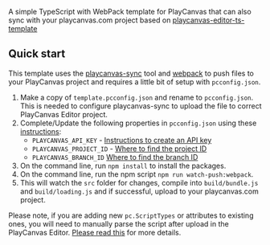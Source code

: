 A simple TypeScript with WebPack template for PlayCanvas that can also sync with your playcanvas.com project based on [playcanvas-editor-ts-template][playcanvas-editor-ts-template]

## Quick start

This template uses the [playcanvas-sync][playcanvas-sync] tool and [webpack][WebPack] to push files to your PlayCanvas project and requires a little bit of setup with `pcconfig.json`.

1. Make a copy of `template.pcconfig.json` and rename to `pcconfig.json`. This is needed to configure playcanvas-sync to upload the file to correct PlayCanvas Editor project.
2. Complete/Update the following properties in `pcconfig.json` using these [instructions][playcanvas-sync-pcconfig-instructions]:
    - `PLAYCANVAS_API_KEY` - [Instructions to create an API key][create-api-key]
    - `PLAYCANVAS_PROJECT_ID` - [Where to find the project ID][find-project-id]
    - `PLAYCANVAS_BRANCH_ID` [Where to find the branch ID][find-branch-id]
3. On the command line, run `npm install` to install the packages.
4. On the command line, run the npm script `npm run watch-push:webpack`.
5. This will watch the `src` folder for changes, compile into `build/bundle.js` and `build/loading.js` and if successful, upload to your playcanvas.com project.

Please note, if you are adding new `pc.ScriptTypes` or attributes to existing ones, you will need to manually parse the script after upload in the PlayCanvas Editor. [Please read this][playcanvas-sync-new-script-types] for more details.

[playcanvas-editor-ts-template]: https://github.com/playcanvas/playcanvas-editor-ts-template
[webpack]: https://webpack.js.org/
[playcanvas-sync]: https://github.com/playcanvas/playcanvas-sync
[playcanvas-sync-pcconfig-instructions]: https://github.com/playcanvas/playcanvas-sync#config-variables
[playcanvas-sync-new-script-types]: https://github.com/playcanvas/playcanvas-sync#adding-new-files-as-script-components
[create-api-key]: https://developer.playcanvas.com/en/user-manual/api/#authorization
[find-project-id]: https://developer.playcanvas.com/en/user-manual/api/#project_id
[find-branch-id]: https://developer.playcanvas.com/en/user-manual/api/#branch_id
